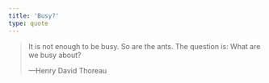 ```yaml
---
title: 'Busy?'
type: quote
---
```


<blockquote>
  <p>It is not enough to be busy. So are the ants. The question is: What are we busy about?</p>
  <p class="cite">—Henry David Thoreau</p>
</blockquote>
